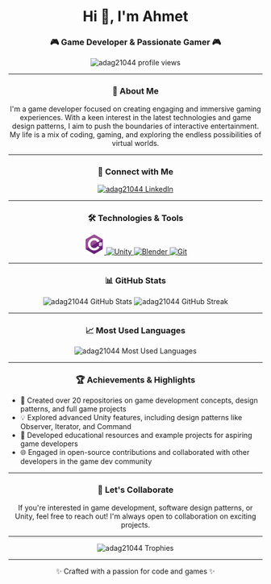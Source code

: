 <h1 align="center">Hi 👋, I'm Ahmet</h1>
<h3 align="center">🎮 Game Developer & Passionate Gamer 🎮</h3>

<p align="center">
  <img src="https://komarev.com/ghpvc/?username=adag21044&label=Profile%20views&color=0e75b6&style=flat" alt="adag21044 profile views" />
</p>

---

<h3 align="center">🚀 About Me</h3>
<p align="center">
  I'm a game developer focused on creating engaging and immersive gaming experiences. With a keen interest in the latest technologies and game design patterns, I aim to push the boundaries of interactive entertainment. My life is a mix of coding, gaming, and exploring the endless possibilities of virtual worlds.
</p>

---

<h3 align="center">🔗 Connect with Me</h3>
<p align="center">
  <a href="https://linkedin.com/in/adag21044" target="_blank">
    <img src="https://raw.githubusercontent.com/rahuldkjain/github-profile-readme-generator/master/src/images/icons/Social/linked-in-alt.svg" alt="adag21044 LinkedIn" height="30" width="40" />
  </a>
</p>

---

<h3 align="center">🛠️ Technologies & Tools</h3>
<p align="center">
  <a href="https://www.w3schools.com/cs/" target="_blank" rel="noreferrer"> 
    <img src="https://raw.githubusercontent.com/devicons/devicon/master/icons/csharp/csharp-original.svg" alt="C#" width="40" height="40"/> 
  </a> 
  <a href="https://unity.com/" target="_blank" rel="noreferrer"> 
    <img src="https://www.vectorlogo.zone/logos/unity3d/unity3d-icon.svg" alt="Unity" width="40" height="40"/> 
  </a>
  <a href="https://www.blender.org/" target="_blank" rel="noreferrer"> 
    <img src="https://www.vectorlogo.zone/logos/blender/blender-icon.svg" alt="Blender" width="40" height="40"/> 
  </a>
  <a href="https://git-scm.com/" target="_blank" rel="noreferrer">
    <img src="https://www.vectorlogo.zone/logos/git-scm/git-scm-icon.svg" alt="Git" width="40" height="40"/>
  </a>
</p>

---

<h3 align="center">📊 GitHub Stats</h3>
<p align="center">
  <img src="https://github-readme-stats.vercel.app/api?username=adag21044&show_icons=true&theme=radical" alt="adag21044 GitHub Stats" />
  <img src="https://github-readme-streak-stats.herokuapp.com/?user=adag21044&theme=dark" alt="adag21044 GitHub Streak" />
</p>

---

<h3 align="center">📈 Most Used Languages</h3>
<p align="center">
  <img src="https://github-readme-stats.vercel.app/api/top-langs/?username=adag21044&layout=compact&theme=radical" alt="adag21044 Most Used Languages" />
</p>

---

<h3 align="center">🏆 Achievements & Highlights</h3>
<ul>
  <li>🎉 Created over 20 repositories on game development concepts, design patterns, and full game projects</li>
  <li>💡 Explored advanced Unity features, including design patterns like Observer, Iterator, and Command</li>
  <li>📘 Developed educational resources and example projects for aspiring game developers</li>
  <li>🌐 Engaged in open-source contributions and collaborated with other developers in the game dev community</li>
</ul>



---

<h3 align="center">💬 Let's Collaborate</h3>
<p align="center">
  If you're interested in game development, software design patterns, or Unity, feel free to reach out! I'm always open to collaboration on exciting projects.
</p>

---

<p align="center">
  <img src="https://github-profile-trophy.vercel.app/?username=adag21044&theme=dracula&column=7" alt="adag21044 Trophies" />
</p>

---

<p align="center">✨ Crafted with a passion for code and games ✨</p>

